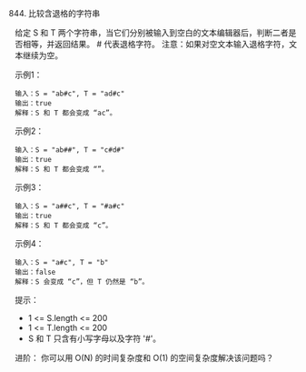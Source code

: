 844. 比较含退格的字符串

给定 S 和 T 两个字符串，当它们分别被输入到空白的文本编辑器后，判断二者是否相等，并返回结果。 # 代表退格字符。
注意：如果对空文本输入退格字符，文本继续为空。

示例1：
```
输入：S = "ab#c", T = "ad#c"
输出：true
解释：S 和 T 都会变成 “ac”。
```

示例2：
```
输入：S = "ab##", T = "c#d#"
输出：true
解释：S 和 T 都会变成 “”。
```

示例3：
```
输入：S = "a##c", T = "#a#c"
输出：true
解释：S 和 T 都会变成 “c”。
```

示例4：
```
输入：S = "a#c", T = "b"
输出：false
解释：S 会变成 “c”，但 T 仍然是 “b”。
```

提示：
- 1 <= S.length <= 200
- 1 <= T.length <= 200
- S 和 T 只含有小写字母以及字符 '#'。

进阶：
你可以用 O(N) 的时间复杂度和 O(1) 的空间复杂度解决该问题吗？